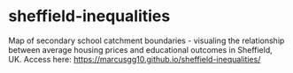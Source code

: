 # sheffield-inequalities
Map of secondary school catchment boundaries - visualing the relationship between average housing prices and educational outcomes in Sheffield, UK.
Access here: https://marcusgg10.github.io/sheffield-inequalities/
